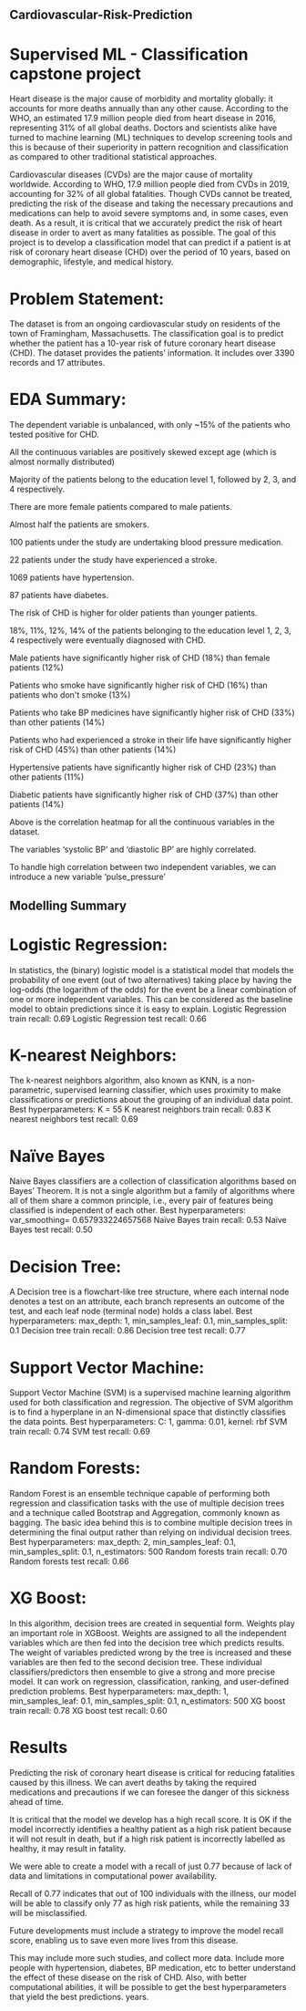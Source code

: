 ## Cardiovascular-Risk-Prediction

# Supervised ML - Classification capstone project

Heart disease is the major cause of morbidity and mortality globally: it accounts for more deaths annually than any other cause. According to the WHO, an estimated 17.9 million people died from heart disease in 2016, representing 31% of all global deaths. Doctors and scientists alike have turned to machine learning (ML) techniques to develop screening tools and this is because of their superiority in pattern recognition and classification as compared to other traditional statistical approaches.

Cardiovascular diseases (CVDs) are the major cause of mortality worldwide. According to WHO, 17.9 million people died from CVDs in 2019, accounting for 32% of all global fatalities.
Though CVDs cannot be treated, predicting the risk of the disease and taking the necessary precautions and medications can help to avoid severe symptoms and, in some cases, even death.
As a result, it is critical that we accurately predict the risk of heart disease in order to avert as many fatalities as possible.
The goal of this project is to develop a classification model that can predict if a patient is at risk of coronary heart disease (CHD) over the period of 10 years, based on demographic, lifestyle, and medical history.


# Problem Statement:
The dataset is from an ongoing cardiovascular study on residents of the town of Framingham, Massachusetts. The classification goal is to predict whether the patient has a 10-year risk of future coronary heart disease (CHD). The dataset provides the patients’ information. It includes over 3390 records and 17 attributes.

#  EDA Summary:

The dependent variable is unbalanced, with only ~15% of the patients who tested positive for CHD.

All the continuous variables are positively skewed except age (which is almost normally distributed)

Majority of the patients belong to the education level 1, followed by 2, 3, and 4 respectively.

There are more female patients compared to male patients.

Almost half the patients are smokers.

100 patients under the study are undertaking blood pressure medication.

22 patients under the study have experienced a stroke.

1069 patients have hypertension.

87 patients have diabetes.

The risk of CHD is higher for older patients than younger patients.

18%, 11%, 12%, 14% of the patients belonging to the education level 1, 2, 3, 4 respectively were eventually diagnosed with CHD.

Male patients have significantly higher risk of CHD (18%) than female patients (12%)

Patients who smoke have significantly higher risk of CHD (16%) than patients who don't smoke (13%)

Patients who take BP medicines have significantly higher risk of CHD (33%) than other patients (14%)

Patients who had experienced a stroke in their life have significantly higher risk of CHD (45%) than other patients (14%)

Hypertensive patients have significantly higher risk of CHD (23%) than other patients (11%)

Diabetic patients have significantly higher risk of CHD (37%) than other patients (14%)

Above is the correlation heatmap for all the continuous variables in the dataset.

The variables ‘systolic BP’ and ‘diastolic BP’ are highly correlated.

To handle high correlation between two independent variables, we can introduce a new variable ‘pulse_pressure’

## Modelling Summary

# Logistic Regression:

In statistics, the (binary) logistic model is a statistical model that models the probability of one event (out of two alternatives) taking place by having the log-odds (the logarithm of the odds) for the event be a linear combination of one or more independent variables.
This can be considered as the baseline model to obtain predictions since it is easy to explain.
Logistic Regression train recall: 0.69
Logistic Regression test recall: 0.66

# K-nearest Neighbors:

The k-nearest neighbors algorithm, also known as KNN, is a non-parametric, supervised learning classifier, which uses proximity to make classifications or predictions about the grouping of an individual data point.
Best hyperparameters: K = 55
K nearest neighbors train recall: 0.83
K nearest neighbors test recall: 0.69


# Naïve Bayes

Naive Bayes classifiers are a collection of classification algorithms based on Bayes’ Theorem. It is not a single algorithm but a family of algorithms where all of them share a common principle, i.e., every pair of features being classified is independent of each other.
Best hyperparameters: var_smoothing= 0.657933224657568
Naïve Bayes train recall: 0.53
Naïve Bayes test recall: 0.50


# Decision Tree:
A Decision tree is a flowchart-like tree structure, where each internal node denotes a test on an attribute, each branch represents an outcome of the test, and each leaf node (terminal node) holds a class label.
Best hyperparameters: max_depth: 1, min_samples_leaf: 0.1, min_samples_split: 0.1
Decision tree train recall: 0.86
Decision tree test recall: 0.77


# Support Vector Machine:
Support Vector Machine (SVM) is a supervised machine learning algorithm used for both classification and regression. The objective of SVM algorithm is to find a hyperplane in an N-dimensional space that distinctly classifies the data points.
Best hyperparameters: C: 1, gamma: 0.01, kernel: rbf
SVM train recall: 0.74
SVM test recall: 0.69


# Random Forests:
Random Forest is an ensemble technique capable of performing both regression and classification tasks with the use of multiple decision trees and a technique called Bootstrap and Aggregation, commonly known as bagging. The basic idea behind this is to combine multiple decision trees in determining the final output rather than relying on individual decision trees.
Best hyperparameters: max_depth: 2, min_samples_leaf: 0.1, min_samples_split: 0.1, n_estimators: 500
Random forests train recall: 0.70
Random forests test recall: 0.66


# XG Boost:
In this algorithm, decision trees are created in sequential form. Weights play an important role in XGBoost. Weights are assigned to all the independent variables which are then fed into the decision tree which predicts results. The weight of variables predicted wrong by the tree is increased and these variables are then fed to the second decision tree. These individual classifiers/predictors then ensemble to give a strong and more precise model. It can work on regression, classification, ranking, and user-defined prediction problems.
Best hyperparameters: max_depth: 1, min_samples_leaf: 0.1, min_samples_split: 0.1, n_estimators: 500
XG boost train recall: 0.78
XG boost test recall: 0.60

# Results
Predicting the risk of coronary heart disease is critical for reducing fatalities caused by this illness. We can avert deaths by taking the required medications and precautions if we can foresee the danger of this sickness ahead of time.

It is critical that the model we develop has a high recall score. It is OK if the model incorrectly identifies a healthy patient as a high risk patient because it will not result in death, but if a high risk patient is incorrectly labelled as healthy, it may result in fatality.

We were able to create a model with a recall of just 0.77 because of lack of data and limitations in computational power availability.

Recall of 0.77 indicates that out of 100 individuals with the illness, our model will be able to classify only 77 as high risk patients, while the remaining 33 will be misclassified.

Future developments must include a strategy to improve the model recall score, enabling us to save even more lives from this disease.

This may include more such studies, and collect more data. Include more people with hypertension, diabetes, BP medication, etc to better understand the effect of these disease on the risk of CHD. Also, with better computational abilities, it will be possible to get the best hyperparameters that yield the best predictions. years.
